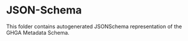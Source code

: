 # JSON-Schema

This folder contains autogenerated JSONSchema representation of the GHGA Metadata Schema.
